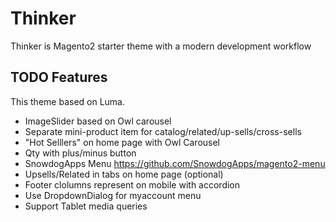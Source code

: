 # Thinker
	
Thinker is Magento2 starter theme with a modern development workflow

## TODO Features

This theme based on Luma.

* ImageSlider based on Owl carousel
* Separate mini-product item for catalog/related/up-sells/cross-sells
* "Hot Selllers" on home page with Owl Carousel
* Qty with plus/minus button
* SnowdogApps Menu https://github.com/SnowdogApps/magento2-menu
* Upsells/Related in tabs on home page (optional)
* Footer clolumns represent on mobile with accordion
* Use DropdownDialog for myaccount menu
* Support Tablet media queries
